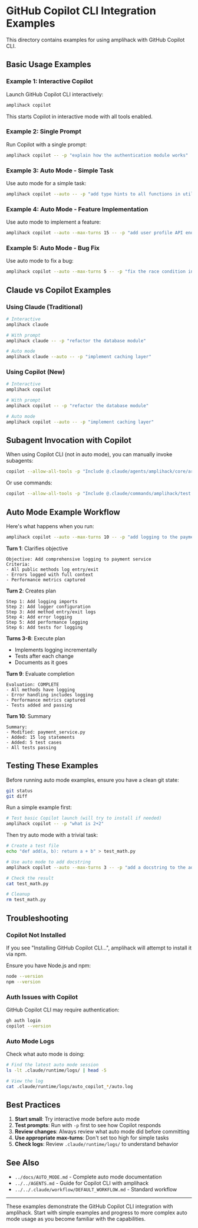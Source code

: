 # GitHub Copilot CLI Integration Examples

This directory contains examples for using amplihack with GitHub Copilot CLI.

## Basic Usage Examples

### Example 1: Interactive Copilot

Launch GitHub Copilot CLI interactively:

```bash
amplihack copilot
```

This starts Copilot in interactive mode with all tools enabled.

### Example 2: Single Prompt

Run Copilot with a single prompt:

```bash
amplihack copilot -- -p "explain how the authentication module works"
```

### Example 3: Auto Mode - Simple Task

Use auto mode for a simple task:

```bash
amplihack copilot --auto -- -p "add type hints to all functions in utils.py"
```

### Example 4: Auto Mode - Feature Implementation

Use auto mode to implement a feature:

```bash
amplihack copilot --auto --max-turns 15 -- -p "add user profile API endpoint with GET and PUT methods, including validation and tests"
```

### Example 5: Auto Mode - Bug Fix

Use auto mode to fix a bug:

```bash
amplihack copilot --auto --max-turns 5 -- -p "fix the race condition in the cache update logic"
```

## Claude vs Copilot Examples

### Using Claude (Traditional)

```bash
# Interactive
amplihack claude

# With prompt
amplihack claude -- -p "refactor the database module"

# Auto mode
amplihack claude --auto -- -p "implement caching layer"
```

### Using Copilot (New)

```bash
# Interactive
amplihack copilot

# With prompt
amplihack copilot -- -p "refactor the database module"

# Auto mode
amplihack copilot --auto -- -p "implement caching layer"
```

## Subagent Invocation with Copilot

When using Copilot CLI (not in auto mode), you can manually invoke subagents:

```bash
copilot --allow-all-tools -p "Include @.claude/agents/amplihack/core/architect.md -- Design a caching layer for the API"
```

Or use commands:

```bash
copilot --allow-all-tools -p "Include @.claude/commands/amplihack/test.md -- Run all unit tests"
```

## Auto Mode Example Workflow

Here's what happens when you run:

```bash
amplihack copilot --auto --max-turns 10 -- -p "add logging to the payment service"
```

**Turn 1**: Clarifies objective

```
Objective: Add comprehensive logging to payment service
Criteria:
- All public methods log entry/exit
- Errors logged with full context
- Performance metrics captured
```

**Turn 2**: Creates plan

```
Step 1: Add logging imports
Step 2: Add logger configuration
Step 3: Add method entry/exit logs
Step 4: Add error logging
Step 5: Add performance logging
Step 6: Add tests for logging
```

**Turns 3-8**: Execute plan

- Implements logging incrementally
- Tests after each change
- Documents as it goes

**Turn 9**: Evaluate completion

```
Evaluation: COMPLETE
- All methods have logging
- Error handling includes logging
- Performance metrics captured
- Tests added and passing
```

**Turn 10**: Summary

```
Summary:
- Modified: payment_service.py
- Added: 15 log statements
- Added: 5 test cases
- All tests passing
```

## Testing These Examples

Before running auto mode examples, ensure you have a clean git state:

```bash
git status
git diff
```

Run a simple example first:

```bash
# Test basic Copilot launch (will try to install if needed)
amplihack copilot -- -p "what is 2+2"
```

Then try auto mode with a trivial task:

```bash
# Create a test file
echo "def add(a, b): return a + b" > test_math.py

# Use auto mode to add docstring
amplihack copilot --auto --max-turns 3 -- -p "add a docstring to the add function in test_math.py"

# Check the result
cat test_math.py

# Cleanup
rm test_math.py
```

## Troubleshooting

### Copilot Not Installed

If you see "Installing GitHub Copilot CLI...", amplihack will attempt to install it via npm.

Ensure you have Node.js and npm:

```bash
node --version
npm --version
```

### Auth Issues with Copilot

GitHub Copilot CLI may require authentication:

```bash
gh auth login
copilot --version
```

### Auto Mode Logs

Check what auto mode is doing:

```bash
# Find the latest auto mode session
ls -lt .claude/runtime/logs/ | head -5

# View the log
cat .claude/runtime/logs/auto_copilot_*/auto.log
```

## Best Practices

1. **Start small**: Try interactive mode before auto mode
2. **Test prompts**: Run with `-p` first to see how Copilot responds
3. **Review changes**: Always review what auto mode did before committing
4. **Use appropriate max-turns**: Don't set too high for simple tasks
5. **Check logs**: Review `.claude/runtime/logs/` to understand behavior

## See Also

- `../docs/AUTO_MODE.md` - Complete auto mode documentation
- `../../AGENTS.md` - Guide for Copilot CLI with amplihack
- `../../.claude/workflow/DEFAULT_WORKFLOW.md` - Standard workflow

---

These examples demonstrate the GitHub Copilot CLI integration with amplihack. Start with simple examples and progress to more complex auto mode usage as you become familiar with the capabilities.
